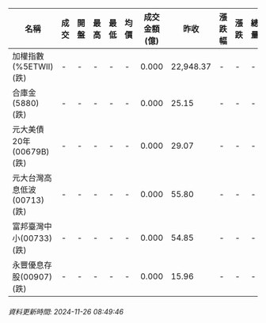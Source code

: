 | 名稱 | 成交 | 開盤 | 最高 | 最低 | 均價 | 成交金額(億) | 昨收 | 漲跌幅 | 漲跌 | 總量 | 昨量 | 振幅 |
| -------- | -------- | -------- | -------- |-------- | -------- | -------- |-------- |-------- |-------- | -------- | -------- |-------- |
|加權指數(%5ETWII) (跌)|-|-|-|-|-|0.000|22,948.37|-|-|-|-|0.00%|
|合庫金(5880) (跌)|-|-|-|-|-|0.000|25.15|-|-|-|-|0.00%|
|元大美債20年(00679B) (跌)|-|-|-|-|-|0.000|29.07|-|-|-|-|0.00%|
|元大台灣高息低波(00713) (跌)|-|-|-|-|-|0.000|55.80|-|-|-|-|0.00%|
|富邦臺灣中小(00733) (跌)|-|-|-|-|-|0.000|54.85|-|-|-|-|0.00%|
|永豐優息存股(00907) (跌)|-|-|-|-|-|0.000|15.96|-|-|-|-|0.00%|
###### 資料更新時間: 2024-11-26 08:49:46